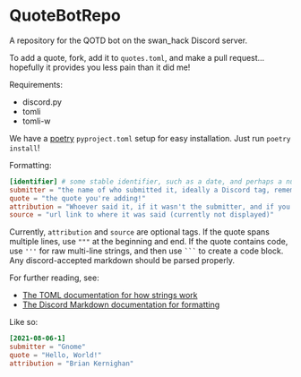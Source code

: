 # QuoteBotRepo

A repository for the QOTD bot on the swan_hack Discord server.

To add a quote, fork, add it to `quotes.toml`, and make a pull request... hopefully it provides you less pain than it did me!

Requirements:
- discord.py
- tomli
- tomli-w

We have a [poetry](https://python-poetry.org/) `pyproject.toml` setup for easy installation. Just run `poetry install`!

Formatting:

```toml
[identifier] # some stable identifier, such as a date, and perhaps a number to prevent duplicates
submitter = "the name of who submitted it, ideally a Discord tag, remember the case!"
quote = "the quote you're adding!"
attribution = "Whoever said it, if it wasn't the submitter, and if you know"
source = "url link to where it was said (currently not displayed)"
```

Currently, `attribution` and `source` are optional tags. If the quote spans multiple lines, use `"""` at the beginning and end. If the quote contains code, use `'''` for raw multi-line strings, and then use ` ``` ` to create a code block. Any discord-accepted markdown should be parsed properly.

For further reading, see:
- [The TOML documentation for how strings work](https://toml.io/en/)
- [The Discord Markdown documentation for formatting](https://support.discord.com/hc/en-us/articles/210298617-Markdown-Text-101)

Like so:

```toml
[2021-08-06-1]
submitter = "Gnome"
quote = "Hello, World!"
attribution = "Brian Kernighan"
```